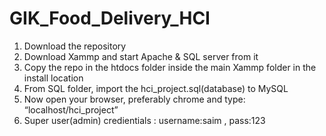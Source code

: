 # GIK_Food_Delivery_HCI

1.	Download the repository 
2.	Download Xammp and start Apache & SQL server from it
3.	Copy the repo in the htdocs folder inside the main Xammp folder in the install location
4.  From SQL folder, import the hci_project.sql(database) to MySQL 
5.	Now open your browser, preferably chrome and type: “localhost/hci_project”
6.  Super user(admin) credientials :  username:saim , pass:123


